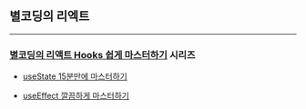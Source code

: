 ## 별코딩의 리엑트

---
### [별코딩의 리액트 Hooks 쉽게 마스터하기](https://www.youtube.com/playlist?list=PLZ5oZ2KmQEYjwhSxjB_74PoU6pmFzgVMO) 시리즈 

- [useState 15분만에 마스터하기](https://www.youtube.com/watch?v=G3qglTF-fFI&list=PLZ5oZ2KmQEYjwhSxjB_74PoU6pmFzgVMO&index=1&ab_channel=%EB%B3%84%EC%BD%94%EB%94%A9)

- [useEffect 깔끔하게 마스터하기](https://www.youtube.com/watch?v=kyodvzc5GHU&list=PLZ5oZ2KmQEYjwhSxjB_74PoU6pmFzgVMO&index=2&ab_channel=%EB%B3%84%EC%BD%94%EB%94%A9)
